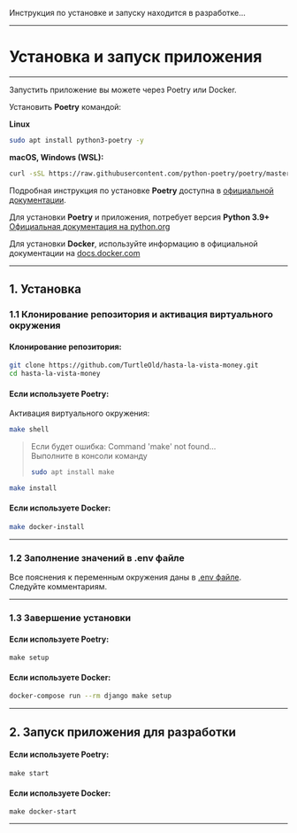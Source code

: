 Инструкция по установке и запуску находится в разработке...
___

# Установка и запуск приложения
___   
Запустить приложение вы можете через Poetry или Docker.   

Установить **Poetry** командой:   

**Linux**
```bash
sudo apt install python3-poetry -y
```
**macOS, Windows (WSL):**   
```bash
curl -sSL https://raw.githubusercontent.com/python-poetry/poetry/master/get-poetry.py | python -
```

Подробная инструкция по установке **Poetry** доступна в [официальной документации](https://python-poetry.org/docs/).

Для установки **Poetry** и приложения, потребует версия **Python 3.9+** [Официальная документация на python.org](https://www.python.org/downloads/)

Для установки **Docker**, используйте информацию в официальной документации на [docs.docker.com](https://docs.docker.com/engine/install/)

---

## 1. Установка
### 1.1 Клонирование репозитория и активация виртуального окружения

#### Клонирование репозитория:
```bash
git clone https://github.com/TurtleOld/hasta-la-vista-money.git
cd hasta-la-vista-money   
```
#### Если используете **Poetry**:
Активация виртуального окружения:
```bash
make shell
```
> Если будет ошибка: Command 'make' not found...   
> Выполните в консоли команду   
> ```bash
> sudo apt install make 
> ```
```bash
make install
```

#### Если используете **Docker**:
```bash
make docker-install
```
___

### 1.2 Заполнение значений в .env файле

Все пояснения к переменным окружения даны в [.env файле](../.env).   
Следуйте комментариям.
___

### 1.3 Завершение установки
#### Если используете **Poetry**:

```
make setup
```
#### Если используете **Docker**:
```bash
docker-compose run --rm django make setup
```
___

## 2. Запуск приложения для разработки

#### Если используете **Poetry**:

```
make start
```

#### Если используете **Docker**:

```
make docker-start
```
___